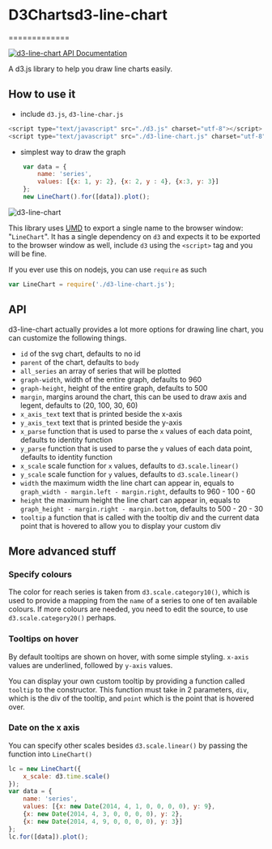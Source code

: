 # D3Chartsd3-line-chart
=============

[![d3-line-chart API Documentation](https://www.omniref.com/js/npm/d3-line-chart.png)](https://www.omniref.com/js/npm/d3-line-chart)

A d3.js library to help you draw line charts easily.

## How to use it
- include `d3.js`, `d3-line-char.js`
```javascript
<script type="text/javascript" src="./d3.js" charset="utf-8"></script>
<script type="text/javascript" src="./d3-line-chart.js" charset="utf-8"></script>
```
- simplest way to draw the graph
```javascript
	var data = {
		name: 'series',
		values: [{x: 1, y: 2}, {x: 2, y : 4}, {x:3, y: 3}]
	};
	new LineChart().for([data]).plot();
```

![d3-line-chart](https://raw.githubusercontent.com/ngzhian/d3-line-chart/master/d3-line-chart.png "a simple line chart drawn with d3-line-chart")

This library uses [UMD](https://github.com/umdjs/umd/blob/master/returnExports.js) to export a single name to the browser window: "`LineChart`". It has a single dependency on `d3` and expects it to be exported to the browser window as well, include `d3` using the `<script>` tag and you will be fine.

If you ever use this on nodejs, you can use `require` as such
```javascript
var LineChart = require('./d3-line-chart.js');
```

## API
d3-line-chart actually provides a lot more options for drawing line chart, you can customize the following things.
- `id` of the svg chart, defaults to no id
- `parent` of the chart, defaults to `body`
- `all_series` an array of series that will be plotted
- `graph-width`, width of the entire graph, defaults to 960
- `graph-height`, height of the entire graph, defaults to 500
-	`margin`, margins around the chart, this can be used to draw axis and legent, defaults to (20, 100, 30, 60)
- `x_axis_text` text that is printed beside the x-axis
- `y_axis_text` text that is printed beside the y-axis
- `x_parse` function that is used to parse the `x` values of each data point, defaults to identity function
- `y_parse` function that is used to parse the `y` values of each data point, defaults to identity function
-	`x_scale` scale function for `x` values, defaults to `d3.scale.linear()` 
-	`y_scale` scale function for `y` values, defaults to `d3.scale.linear()`
- `width` the maximum width the line chart can appear in, equals to `graph_width - margin.left - margin.right`, defaults to 960 - 100 - 60
- `height` the maximum height the line chart can appear in, equals to `graph_height - margin.right - margin.bottom`, defaults to 500 - 20 - 30
- `tooltip` a function that is called with the tooltip div and the current data point that is hovered to allow you to display your custom div

## More advanced stuff

### Specify colours
The color for reach series is taken from `d3.scale.category10()`, which is used to provide a mapping from the `name` of a series to one of ten available colours. If more colours are needed, you need to edit the source, to use `d3.scale.category20()` perhaps.

### Tooltips on hover
By default tooltips are shown on hover, with some simple styling. `x-axis` values are underlined, followed by `y-axis` values.

You can display your own custom tooltip by providing a function called `tooltip` to the constructor. This function must take in 2 parameters, `div`, which is the div of the tooltip, and `point` which is the point that is hovered over.

### Date on the x axis
You can specify other scales besides `d3.scale.linear()` by passing the function into `LineChart()`
``` javascript
lc = new LineChart({
	x_scale: d3.time.scale()
});
var data = {
	name: 'series',
	values: [{x: new Date(2014, 4, 1, 0, 0, 0, 0), y: 9},
	{x: new Date(2014, 4, 3, 0, 0, 0, 0), y: 2},
	{x: new Date(2014, 4, 9, 0, 0, 0, 0), y: 3}]
};
lc.for([data]).plot();
```
